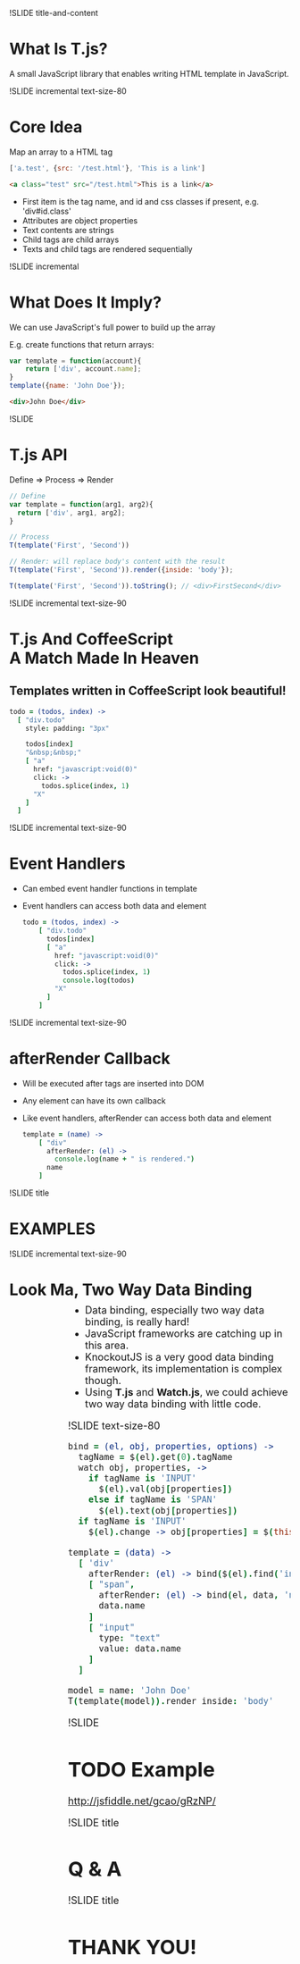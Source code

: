 
!SLIDE title-and-content

# What Is T.js?

A small JavaScript library that enables writing HTML template in JavaScript.

!SLIDE incremental text-size-80

# Core Idea

Map an array to a HTML tag

```javascript
['a.test', {src: '/test.html'}, 'This is a link']
```

```html
<a class="test" src="/test.html">This is a link</a>
```

* First item is the tag name, and id and css classes if present, e.g. 'div#id.class'
* Attributes are object properties
* Text contents are strings
* Child tags are child arrays
* Texts and child tags are rendered sequentially

!SLIDE incremental

# What Does It Imply?

We can use JavaScript's full power to build up the array

E.g. create functions that return arrays:

```javascript
var template = function(account){
    return ['div', account.name];
}
template({name: 'John Doe'});
```

```html
<div>John Doe</div>
```

!SLIDE

# T.js API

Define => Process => Render

```javascript
// Define
var template = function(arg1, arg2){
  return ['div', arg1, arg2];
}

// Process
T(template('First', 'Second'))

// Render: will replace body's content with the result
T(template('First', 'Second')).render({inside: 'body'});

T(template('First', 'Second')).toString(); // <div>FirstSecond</div>
```

!SLIDE incremental text-size-90

# T.js And CoffeeScript <br/>A Match Made In Heaven

## Templates written in CoffeeScript look beautiful!

```coffeescript
todo = (todos, index) ->
  [ "div.todo"
    style: padding: "3px"

    todos[index]
    "&nbsp;&nbsp;"
    [ "a"
      href: "javascript:void(0)"
      click: ->
        todos.splice(index, 1)
      "X"
    ]
  ]
```

!SLIDE incremental text-size-90

# Event Handlers

* Can embed event handler functions in template
* Event handlers can access both data and element

  ```coffeescript
  todo = (todos, index) ->
      [ "div.todo"
        todos[index]
        [ "a"
          href: "javascript:void(0)"
          click: ->
            todos.splice(index, 1)
            console.log(todos)
          "X"
        ]
      ]
  ```

!SLIDE incremental text-size-90

# afterRender Callback

* Will be executed after tags are inserted into DOM
* Any element can have its own callback
* Like event handlers, afterRender can access both data and element

  ```coffeescript
  template = (name) ->
      [ "div"
        afterRender: (el) ->
          console.log(name + " is rendered.")
        name
      ]
  ```

!SLIDE title

# EXAMPLES

!SLIDE incremental text-size-90

# Look Ma, Two Way Data Binding

<div id='data-binding' style='margin-left: 105px; margin-top: -10px; margin-bottom: -10px; font-size: 18px;'/>

<script type="text/javascript">
var bind = function(el, obj, property) {
  var tagName = $(el).get(0).tagName;

  watch(obj, property, function() {
    if (tagName === 'INPUT') {
      $(el).val(obj[property]);
    } else if (tagName === 'SPAN') {
      $(el).text(obj[property]);
    }
  });
  if (tagName === 'INPUT') {
    return $(el).change(function() {
      obj[property] = $(this).val();
    });
  }
};

var template = function(data) {
  return [
    'div', {
      afterRender: function(el) {
        bind($(el).find('input'), data, 'name');
      }
    }, [
      "span", {
        afterRender: function(el) {
          bind(el, data, 'name');
        }
      }, data.name
    ], [
      "input", {
        type: "text",
        value: data.name
      }
    ], [
      "input", {
        type: "text",
        value: data.name
      }
    ]
  ];
}

var model = {
  name: 'John Doe'
};

T(template(model)).render({
  inside: '#data-binding'
});
</script>

* Data binding, especially two way data binding, is really hard!
* JavaScript frameworks are catching up in this area.
* KnockoutJS is a very good data binding framework, its implementation is complex though.
* Using **T.js** and **Watch.js**, we could achieve two way data binding with little code.

!SLIDE text-size-80

```coffeescript
bind = (el, obj, properties, options) ->
  tagName = $(el).get(0).tagName
  watch obj, properties, ->
    if tagName is 'INPUT'
      $(el).val(obj[properties])
    else if tagName is 'SPAN'
      $(el).text(obj[properties])
  if tagName is 'INPUT'
    $(el).change -> obj[properties] = $(this).val()

template = (data) ->
  [ 'div'
    afterRender: (el) -> bind($(el).find('input'), data, 'name')
    [ "span",
      afterRender: (el) -> bind(el, data, 'name')
      data.name
    ]
    [ "input"
      type: "text"
      value: data.name
    ]
  ]

model = name: 'John Doe'
T(template(model)).render inside: 'body'
```

!SLIDE

# TODO Example

http://jsfiddle.net/gcao/gRzNP/

!SLIDE title

# Q & A

!SLIDE title

# THANK YOU!
